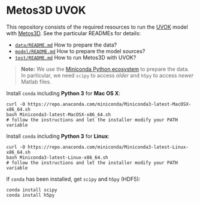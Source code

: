 # Metos3D UVOK

This repository consists of the required resources to run the
[UVOK](https://github.com/samarkhatiwala/tmm/tree/master/models/current/uvok1.0) model with
[Metos3D](https://github.com/metos3d). See the particular READMEs for details:

- [`data/README.md`](data/README.md) How to prepare the data?
- [`model/README.md`](model/README.md) How to prepare the model sources?
- [`test/README.md`](test/README.md) How to run Metos3D with UVOK?

> **Note:**
> We use the [Miniconda Python ecosystem](https://docs.conda.io/en/latest/miniconda.html)
> to prepare the data. In particular, we need `scipy` to access *older* and
> `h5py` to access *newer* Matlab files. 

Install `conda` including **Python 3** for **Mac OS X**:

```
curl -O https://repo.anaconda.com/miniconda/Miniconda3-latest-MacOSX-x86_64.sh
bash Miniconda3-latest-MacOSX-x86_64.sh
# follow the instructions and let the installer modify your PATH variable
```

Install `conda` including **Python 3** for **Linux**:

```
curl -O https://repo.anaconda.com/miniconda/Miniconda3-latest-Linux-x86_64.sh
bash Miniconda3-latest-Linux-x86_64.sh
# follow the instructions and let the installer modify your PATH variable
```

If `conda` has been installed, get `scipy` and `h5py` (HDF5):

```
conda install scipy
conda install h5py
```


